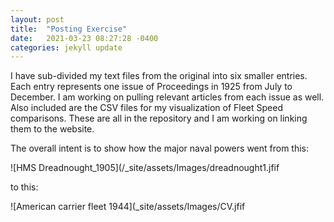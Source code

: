 ```yaml
---
layout: post
title:  "Posting Exercise"
date:   2021-03-23 08:27:28 -0400
categories: jekyll update
---
```


I have sub-divided my text files from the original into six smaller entries.
Each entry represents one issue of Proceedings in 1925 from July to December.
I am working on pulling relevant articles from each issue as well.  Also included
are the CSV files for my visualization of Fleet Speed comparisons.
These are all in the repository and I am working on linking them to the website.

The overall intent is to show how the major naval powers went from this:

![HMS Dreadnought_1905](/_site/assets/Images/dreadnought1.jfif

to this:

![American carrier fleet 1944](_site/assets/Images/CV.jfif
